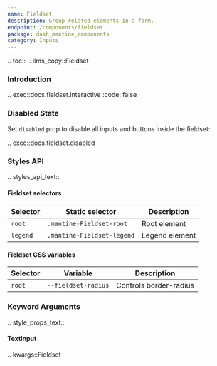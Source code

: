 ```yaml
---
name: Fieldset
description: Group related elements in a form.
endpoint: /components/fieldset
package: dash_mantine_components
category: Inputs
---
```


.. toc::
.. llms_copy::Fieldset

### Introduction

.. exec::docs.fieldset.interactive
   :code: false

### Disabled State

Set `disabled` prop to disable all inputs and buttons inside the fieldset:

.. exec::docs.fieldset.disabled

### Styles API

.. styles_api_text::

#### Fieldset selectors

| Selector | Static selector            | Description      |
| -------- | -------------------------- | ---------------- |
| `root`   | `.mantine-Fieldset-root`    | Root element     |
| `legend` | `.mantine-Fieldset-legend`  | Legend element   |

#### Fieldset CSS variables

| Selector | Variable           | Description               |
| -------- | ------------------ | ------------------------- |
| `root`   | `--fieldset-radius` | Controls border-radius     |


### Keyword Arguments
.. style_props_text::

#### TextInput

.. kwargs::Fieldset